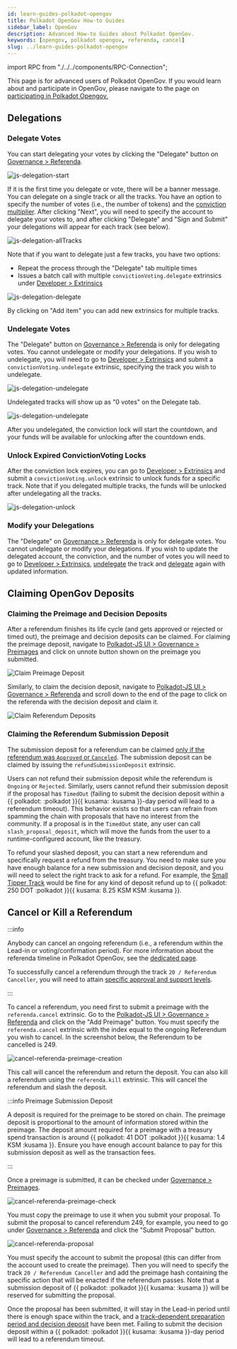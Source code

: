 ```yaml
---
id: learn-guides-polkadot-opengov
title: Polkadot OpenGov How-to Guides
sidebar_label: OpenGov
description: Advanced How-to Guides about Polkadot OpenGov.
keywords: [opengov, polkadot opengov, referenda, cancel]
slug: ../learn-guides-polkadot-opengov
---
```


import RPC from "./../../components/RPC-Connection";

This page is for advanced users of Polkadot OpenGov. If you would learn about and participate in
OpenGov, please navigate to the page on
[participating in Polkadot Opengov.](https://wiki.polkadot.network/docs/maintain-guides-polkadot-opengov)

## Delegations

### Delegate Votes

You can start delegating your votes by clicking the "Delegate" button on
[Governance > Referenda](https://polkadot.js.org/apps/#/referenda).

![js-delegation-start](../assets/js-delegation-start.png)

If it is the first time you delegate or vote, there will be a banner message. You can delegate on a
single track or all the tracks. You have an option to specify the number of votes (i.e., the number of tokens)
and the [conviction multiplier](./learn-polkadot-opengov.md#voluntary-locking). After clicking
"Next", you will need to specify the account to delegate your votes to, and after clicking
"Delegate" and "Sign and Submit" your delegations will appear for each track (see below).

![js-delegation-allTracks](../assets/js-delegation-allTracks.png)

Note that if you want to delegate just a few tracks, you have two options:

- Repeat the process through the "Delegate" tab multiple times
- Issues a batch call with multiple `convictionVoting.delegate` extrinsics under
  [Developer > Extrinsics](https://polkadot.js.org/apps/#/extrinsics)

![js-delegation-delegate](../assets/js-delegation-delegate.png)

By clicking on "Add item" you can add new extrinsics for multiple tracks.

### Undelegate Votes

The "Delegate" button on [Governance > Referenda](https://polkadot.js.org/apps/#/referenda) is only
for delegating votes. You cannot undelegate or modify your delegations. If you wish to undelegate, you
will need to go to [Developer > Extrinsics](https://polkadot.js.org/apps/#/extrinsics) and submit a
`convictionVoting.undelegate` extrinsic, specifying the track you wish to undelegate.

![js-delegation-undelegate](../assets/js-delegation-undelegate.png)

Undelegated tracks will show up as "0 votes" on the Delegate tab.

![js-delegation-undelegate](../assets/js-delegation-undelegated.png)

After you undelegated, the conviction lock will start the countdown, and your funds will be
available for unlocking after the countdown ends.

### Unlock Expired ConvictionVoting Locks

After the conviction lock expires, you can go to
[Developer > Extrinsics](https://polkadot.js.org/apps/#/extrinsics) and submit a
`convictionVoting.unlock` extrinsic to unlock funds for a specific track. Note that if you delegated
multiple tracks, the funds will be unlocked after undelegating all the tracks.

![js-delegation-unlock](../assets/js-delegation-unlock.png)

### Modify your Delegations

The "Delegate" on [Governance > Referenda](https://polkadot.js.org/apps/#/referenda) is only for
delegate votes. You cannot undelegate or modify your delegations. If you wish to update the
delegated account, the conviction, and the number of votes you will need to go to
[Developer > Extrinsics](https://polkadot.js.org/apps/#/extrinsics), [undelegate](#undelegate-votes)
the track and [delegate](#delegate-votes) again with updated information.

## Claiming OpenGov Deposits

### Claiming the Preimage and Decision Deposits

After a referendum finishes its life cycle (and gets approved or rejected or timed out), the
preimage and decision deposits can be claimed. For claiming the preimage deposit, navigate to
[Polkadot-JS UI > Governance > Preimages](https://polkadot.js.org/apps/#/preimages) and click on
unnote button shown on the preimage you submitted.

![Claim Preimage Deposit](../assets/claim-preimage-deposit.png)

Similarly, to claim the decision deposit, navigate to
[Polkadot-JS UI > Governance > Referenda](https://polkadot.js.org/apps/#/referenda) and scroll down
to the end of the page to click on the referenda with the decision deposit and claim it.

![Claim Referendum Deposits](../assets/claim-referendum-decision-deposit.png)

### Claiming the Referendum Submission Deposit

The submission deposit for a referendum can be claimed
[only if the referendum was `Approved` or `Canceled`](https://github.com/paritytech/polkadot-sdk/blob/cfb29254f74412cea35e8048d8aea94bc789fcb1/substrate/frame/referenda/src/types.rs#L261).
The submission deposit can be claimed by issuing the `refundSubmissionDeposit` extrinsic.

Users can not refund their submission deposit while the referendum is `Ongoing` or `Rejected`.
Similarly, users cannot refund their submission deposit if the proposal has `TimedOut` (failing to
submit the decision deposit within a
{{ polkadot: <RPC network="polkadot" path="const.referenda.undecidingTimeout" defaultValue={201600} filter="blocksToDays"/> :polkadot }}{{ kusama: <RPC network="kusama" path="const.referenda.undecidingTimeout" defaultValue={201600} filter="blocksToDays"/> :kusama }}-day
period will lead to a referendum timeout). This behavior exists so that users can refrain from
spamming the chain with proposals that have no interest from the community. If a proposal is in the
`TimedOut` state, any user can call `slash_proposal_deposit`, which will move the funds from the
user to a runtime-configured account, like the treasury.

To refund your slashed deposit, you can start a new referendum and specifically request a refund
from the treasury. You need to make sure you have enough balance for a new submission and decision
deposit, and you will need to select the right track to ask for a refund. For example, the
[Small Tipper Track](../maintain/maintain-guides-polkadot-opengov.md#small-tipper) would be fine for
any kind of deposit refund up to
{{ polkadot: 250 DOT :polkadot }}{{ kusama: 8.25 KSM KSM :kusama }}.

## Cancel or Kill a Referendum

:::info

Anybody can cancel an ongoing referendum (i.e., a referendum within the Lead-in or
voting/confirmation period). For more information about the referenda timeline in Polkadot OpenGov,
see the [dedicated page](../learn/learn-polkadot-opengov.md#referenda-timeline).

To successfully cancel a referendum through the track `20 / Referendum Canceller`, you will need to
attain
[specific approval and support levels](../maintain/maintain-guides-polkadot-opengov.md#referendum-canceller).

:::

To cancel a referendum, you need first to submit a preimage with the `referenda.cancel` extrinsic.
Go to the [Polkadot-JS UI > Governance > Referenda](https://polkadot.js.org/apps/#/referenda) and
click on the "Add Preimage" button. You must specify the `referenda.cancel` extrinsic with the index
equal to the ongoing Referendum you wish to cancel. In the screenshot below, the Referendum to be
cancelled is 249.

![cancel-referenda-preimage-creation](../assets/cancel-referenda-preimage-creation.png)

This call will cancel the referendum and return the deposit. You can also kill a referendum using
the `referenda.kill` extrinsic. This will cancel the referendum and slash the deposit.

:::info Preimage Submission Deposit

A deposit is required for the preimage to be stored on chain. The preimage deposit is proportional
to the amount of information stored within the preimage. The deposit amount required for a preimage
with a treasury spend transaction is around
{{ polkadot: 41 DOT :polkadot }}{{ kusama:  1.4 KSM  :kusama }}. Ensure you have enough account
balance to pay for this submission deposit as well as the transaction fees.

:::

Once a preimage is submitted, it can be checked under
[Governance > Preimages](https://polkadot.js.org/apps/#/preimages).

![cancel-referenda-preimage-check](../assets/cancel-referenda-preimage-check.png)

You must copy the preimage to use it when you submit your proposal. To submit the proposal to cancel
referendum 249, for example, you need to go under
[Governance > Referenda](https://polkadot.js.org/apps/#/referenda) and click the "Submit Proposal"
button.

![cancel-referenda-proposal](../assets/cancel-referenda-proposal.png)

You must specify the account to submit the proposal (this can differ from the account used to create
the preimage). Then you will need to specify the track `20 / Referendum Canceller` and add the
preimage hash containing the specific action that will be enacted if the referendum passes. Note
that a submission deposit of
{{ polkadot: <RPC network="polkadot" path="consts.referenda.submissionDeposit" defaultValue={10000000000} filter="humanReadable"/> :polkadot }}{{ kusama: <RPC network="kusama" path="consts.referenda.submissionDeposit" defaultValue={33333333333} filter="humanReadable"/> :kusama }}
will be reserved for submitting the proposal.

Once the proposal has been submitted, it will stay in the Lead-in period until there is enough space
within the track, and a
[track-dependent preparation period and decision deposit](../maintain/maintain-guides-polkadot-opengov.md#polkadot-opengov-terminology-and-parameters)
have been met. Failing to submit the decision deposit within a
{{ polkadot: <RPC network="polkadot" path="consts.referenda.undecidingTimeout" defaultValue={201600} filter="blocksToDays"/> :polkadot }}{{ kusama: <RPC network="kusama" path="consts.referenda.undecidingTimeout" defaultValue={201600} filter="blocksToDays"/> :kusama }}-day
period will lead to a referendum timeout.
